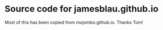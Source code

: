 # Source code for jamesblau.github.io

Most of this has been copied from mojombo.github.io. Thanks Tom!
